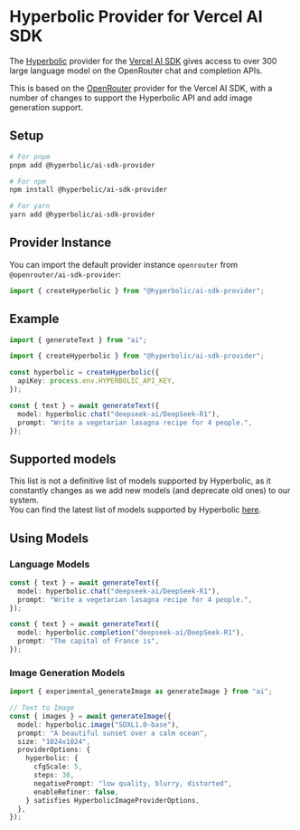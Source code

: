 # Hyperbolic Provider for Vercel AI SDK

The [Hyperbolic](https://hyperbolic.xyz/) provider for the [Vercel AI SDK](https://sdk.vercel.ai/docs) gives access to over 300 large language model on the OpenRouter chat and completion APIs.

This is based on the [OpenRouter](https://openrouter.ai/) provider for the Vercel AI SDK, with a number of changes to support the Hyperbolic API and add image generation support.

## Setup

```bash
# For pnpm
pnpm add @hyperbolic/ai-sdk-provider

# For npm
npm install @hyperbolic/ai-sdk-provider

# For yarn
yarn add @hyperbolic/ai-sdk-provider
```

## Provider Instance

You can import the default provider instance `openrouter` from `@openrouter/ai-sdk-provider`:

```ts
import { createHyperbolic } from "@hyperbolic/ai-sdk-provider";
```

## Example

```ts
import { generateText } from "ai";

import { createHyperbolic } from "@hyperbolic/ai-sdk-provider";

const hyperbolic = createHyperbolic({
  apiKey: process.env.HYPERBOLIC_API_KEY,
});

const { text } = await generateText({
  model: hyperbolic.chat("deepseek-ai/DeepSeek-R1"),
  prompt: "Write a vegetarian lasagna recipe for 4 people.",
});
```

## Supported models

This list is not a definitive list of models supported by Hyperbolic, as it constantly changes as we add new models (and deprecate old ones) to our system.  
You can find the latest list of models supported by Hyperbolic [here](https://openrouter.ai/models).

## Using Models

### Language Models

```ts
const { text } = await generateText({
  model: hyperbolic.chat("deepseek-ai/DeepSeek-R1"),
  prompt: "Write a vegetarian lasagna recipe for 4 people.",
});

const { text } = await generateText({
  model: hyperbolic.completion("deepseek-ai/DeepSeek-R1"),
  prompt: "The capital of France is",
});
```

### Image Generation Models

```ts
import { experimental_generateImage as generateImage } from "ai";

// Text to Image
const { images } = await generateImage({
  model: hyperbolic.image("SDXL1.0-base"),
  prompt: "A beautiful sunset over a calm ocean",
  size: "1024x1024",
  providerOptions: {
    hyperbolic: {
      cfgScale: 5,
      steps: 30,
      negativePrompt: "low quality, blurry, distorted",
      enableRefiner: false,
    } satisfies HyperbolicImageProviderOptions,
  },
});
```
